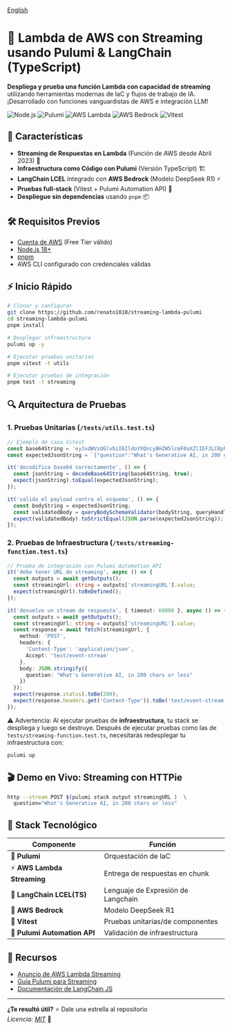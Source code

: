 [English](README.md)

# 🚀 Lambda de AWS con Streaming usando Pulumi & LangChain (TypeScript)

**Despliega y prueba una función Lambda con capacidad de streaming** utilizando herramientas modernas de IaC y flujos de trabajo de IA. ¡Desarrollado con funciones vanguardistas de AWS e integración LLM!

![Node.js](https://img.shields.io/badge/Node.js-18+-339933)
![Pulumi](https://img.shields.io/badge/Pulumi-IAAC_%E2%9A%99%EF%B8%8F-blue)
![AWS Lambda](https://img.shields.io/badge/AWS-Lambda_Streaming-FF9900)
![AWS Bedrock](https://img.shields.io/badge/AWS-Bedrock-Models)
![Vitest](https://img.shields.io/badge/Testing-Vitest-6E9F18)

## 🌟 Características

- **Streaming de Respuestas en Lambda** (Función de AWS desde Abril 2023) 💨
- **Infraestructura como Código con Pulumi** (Versión TypeScript) 🏗️
- **LangChain LCEL** integrado con **AWS Bedrock** (Modelo DeepSeek R1) ⚡
- **Pruebas full-stack** (Vitest + Pulumi Automation API) 🧪
- **Despliegue sin dependencias** usando `pnpm` 📦

## 🛠️ Requisitos Previos

- [Cuenta de AWS](https://aws.amazon.com/free) (Free Tier válido)
- [Node.js 18+](https://nodejs.org/en/download)
- [pnpm](https://pnpm.io/installation)
- AWS CLI configurado con credenciales válidas

## ⚡ Inicio Rápido

```bash
# Clonar y configurar
git clone https://github.com/renato1010/streaming-lambda-pulumi
cd streaming-lambda-pulumi
pnpm install

# Desplegar infraestructura
pulumi up -y

# Ejecutar pruebas unitarias
pnpm vitest -t utils

# Ejecutar pruebas de integración
pnpm test -t streaming
```

## 🔍 Arquitectura de Pruebas

### 1. Pruebas Unitarias (`/tests/utils.test.ts`)

```typescript
// Ejemplo de caso Vitest
const base64String = 'eyJxdWVzdGlvbiI6IldoYXQncyBHZW5lcmF0aXZlIEFJLCBpbiAyMDAgY2hhcnMgb3IgbGVzcyJ9';
const expectedJsonString = `{"question":"What's Generative AI, in 200 chars or less"}`;

it('decodifica base64 correctamente', () => {
  const jsonString = decodeBase64String(base64String, true);
  expect(jsonString).toEqual(expectedJsonString);
});

it('valida el payload contra el esquema', () => {
  const bodyString = expectedJsonString;
  const validatedBody = queryBodySchemaValidator(bodyString, queryHandlerSchema);
  expect(validatedBody).toStrictEqual(JSON.parse(expectedJsonString));
});
```

### 2. Pruebas de Infraestructura (`/tests/streaming-function.test.ts`)

```typescript
// Prueba de integración con Pulumi Automation API
it('debe tener URL de streaming', async () => {
  const outputs = await getOutputs();
  const streamingUrl: string = outputs['streamingURL'].value;
  expect(streamingUrl).toBeDefined();
});

it('devuelve un stream de respuesta', { timeout: 60000 }, async () => {
  const outputs = await getOutputs();
  const streamingUrl: string = outputs['streamingURL'].value;
  const response = await fetch(streamingUrl, {
    method: 'POST',
    headers: {
      'Content-Type': 'application/json',
      Accept: 'text/event-stream'
    },
    body: JSON.stringify({
      question: "What's Generative AI, in 200 chars or less"
    })
  });
  expect(response.status).toBe(200);
  expect(response.headers.get('Content-Type')).toBe('text/event-stream');
});
```

⚠️ Advertencia: Al ejecutar pruebas de **infraestructura**, tu stack se despliega y luego se destruye. Después
de ejecutar pruebas como las de `tests/streaming-function.test.ts`, necesitarás redesplegar tu
infraestructura con:

```bash
pulumi up
```

## 🎬 Demo en Vivo: Streaming con HTTPie

```bash
http --stream POST $(pulumi stack output streamingURL )  \
  question="What's Generative AI, in 200 chars or less"
```

## 🧩 Stack Tecnológico

| Componente                   | Función                            |
| ---------------------------- | ---------------------------------- |
| 🐑 **Pulumi**                | Orquestación de IaC                |
| ⚡ **AWS Lambda Streaming**  | Entrega de respuestas en chunk     |
| 🔗 **LangChain LCEL(TS)**    | Lenguaje de Expresión de Langchain |
| 🤖 **AWS Bedrock**           | Modelo DeepSeek R1                 |
| 🧪 **Vitest**                | Pruebas unitarias/de componentes   |
| 🤖 **Pulumi Automation API** | Validación de infraestructura      |

## 🔗 Recursos

- [Anuncio de AWS Lambda Streaming](https://aws.amazon.com/blogs/compute/introducing-aws-lambda-response-streaming/)
- [Guía Pulumi para Streaming](https://www.pulumi.com/blog/aws-lambda-response-streaming/)
- [Documentación de LangChain JS](https://js.langchain.com/docs/how_to/sequence/)

---

**¿Te resultó útil?** ⭐ Dale una estrella al repositorio  
_Licencia: [MIT](LICENSE)_ 📜

